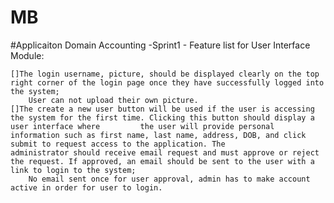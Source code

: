# MB

#Applicaiton Domain Accounting
  -Sprint1 - Feature list for User Interface Module:  
    
    []The login username, picture, should be displayed clearly on the top right corner of the login page once they have successfully logged into the system;
        User can not upload their own picture.  
    []The create a new user button will be used if the user is accessing the system for the first time. Clicking this button should display a user interface where         the user will provide personal information such as first name, last name, address, DOB, and click submit to request access to the application. The            administrator should receive email request and must approve or reject the request. If approved, an email should be sent to the user with a link to login to the system;
        No email sent once for user approval, admin has to make account active in order for user to login.
